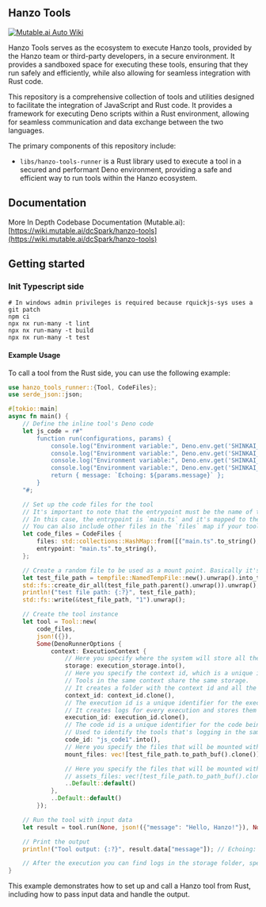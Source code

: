 ## Hanzo Tools

[![Mutable.ai Auto Wiki](https://img.shields.io/badge/Auto_Wiki-Mutable.ai-blue)](https://wiki.mutable.ai/dcSpark/hanzo-tools)

Hanzo Tools serves as the ecosystem to execute Hanzo tools, provided by the Hanzo team or third-party developers, in a secure environment. It provides a sandboxed space for executing these tools,
ensuring that they run safely and efficiently, while also allowing for seamless integration with Rust code.

This repository is a comprehensive collection of tools and utilities designed to facilitate the integration of JavaScript and Rust code. It provides a framework for executing Deno scripts within a Rust environment, allowing for seamless communication and data exchange between the two languages.

The primary components of this repository include:
- `libs/hanzo-tools-runner` is a Rust library used to execute a tool in a secured and performant Deno environment, providing a safe and efficient way to run tools within the Hanzo ecosystem.

## Documentation

More In Depth Codebase Documentation (Mutable.ai): [https://wiki.mutable.ai/dcSpark/hanzo-tools](https://wiki.mutable.ai/dcSpark/hanzo-tools)

## Getting started

### Init Typescript side

```
# In windows admin privileges is required because rquickjs-sys uses a git patch
npm ci
npx nx run-many -t lint
npx nx run-many -t build
npx nx run-many -t test
```

#### Example Usage

To call a tool from the Rust side, you can use the following example:

```rust
use hanzo_tools_runner::{Tool, CodeFiles};
use serde_json::json;

#[tokio::main]
async fn main() {
    // Define the inline tool's Deno code
    let js_code = r#"
        function run(configurations, params) {
            console.log("Environment variable:", Deno.env.get('SHINKAI_MOUNT')); // rw files /path/to/mount1,/path/to/mount2
            console.log("Environment variable:", Deno.env.get('SHINKAI_ASSETS')); // ro files /path/to/asset1,/path/to/asset2
            console.log("Environment variable:", Deno.env.get('SHINKAI_HOME')); // rw files /path/to/home
            console.log("Environment variable:", Deno.env.get('SHINKAI_NODE_LOCATION')); // https://host.docker.internal:9554 (if it's running in docker) or 127.0.0.2:9554 (if it's running in host)
            return { message: `Echoing: ${params.message}` };
        }
    "#;

    // Set up the code files for the tool
    // It's important to note that the entrypoint must be the name of the file in the `files` map.
    // In this case, the entrypoint is `main.ts` and it's mapped to the `js_code` variable.
    // You can also include other files in the `files` map if your tool needs them.
    let code_files = CodeFiles {
        files: std::collections::HashMap::from([("main.ts".to_string(), js_code.to_string())]),
        entrypoint: "main.ts".to_string(),
    };

    // Create a random file to be used as a mount point. Basically it's a file that could be read/write by the tool
    let test_file_path = tempfile::NamedTempFile::new().unwrap().into_temp_path();
    std::fs::create_dir_all(test_file_path.parent().unwrap()).unwrap();
    println!("test file path: {:?}", test_file_path);
    std::fs::write(&test_file_path, "1").unwrap();

    // Create the tool instance
    let tool = Tool::new(
        code_files,
        json!({}),
        Some(DenoRunnerOptions {
            context: ExecutionContext {
                // Here you specify where the system will store all the files related to execute code
                storage: execution_storage.into(),
                // Here you specify the context id, which is a unique identifier for the execution context.
                // Tools in the same context share the same storage.
                // It creates a folder with the context id and all the files related to the execution are stored in it.
                context_id: context_id.clone(),
                // The execution id is a unique identifier for the execution of the tool
                // It creates logs for every execution and stores them in the storage folder.
                execution_id: execution_id.clone(),
                // The code id is a unique identifier for the code being executed.
                // Used to identify the tools that's logging in the same execution.
                code_id: "js_code1".into(),
                // Here you specify the files that will be mounted with read/write permissions into the Deno execution environment.
                mount_files: vec![test_file_path.to_path_buf().clone()],

                // Here you specify the files that will be mounted with read-only permissions into the Deno execution environment.
                // assets_files: vec![test_file_path.to_path_buf().clone()],
                ..Default::default()
            },
            ..Default::default()
        });

    // Run the tool with input data
    let result = tool.run(None, json!({"message": "Hello, Hanzo!"}), None).await.unwrap();

    // Print the output
    println!("Tool output: {:?}", result.data["message"]); // Echoing: ${params.message}

    // After the execution you can find logs in the storage folder, specifically in storage/{context_id}/logs/{execution_id}_....log
}
```

This example demonstrates how to set up and call a Hanzo tool from Rust, including how to pass input data and handle the output.

